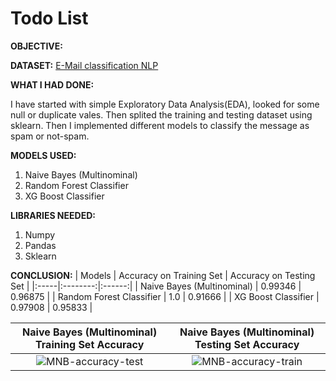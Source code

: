 # Todo List

**OBJECTIVE:**


**DATASET:**
[E-Mail classification NLP](https://www.kaggle.com/datatattle/email-classification-nlp)

**WHAT I HAD DONE:**

I have started with simple Exploratory Data Analysis(EDA), looked for some null or duplicate vales. 
Then splited the training and testing dataset using sklearn. 
Then I implemented different models to classify the message as spam or not-spam.

**MODELS USED:**
1. Naive Bayes (Multinominal)
2. Random Forest Classifier
3. XG Boost Classifier

**LIBRARIES NEEDED:**
1. Numpy
2. Pandas
3. Sklearn

**CONCLUSION:**
| Models | Accuracy on Training Set  | Accuracy on Testing Set |
|:-----|:--------:|:------:|
| Naive Bayes (Multinominal) | 0.99346 | 0.96875 |
| Random Forest Classifier | 1.0 | 0.91666 |
| XG Boost Classifier | 0.97908 | 0.95833 |


| Naive Bayes (Multinominal) Training Set Accuracy  | Naive Bayes (Multinominal) Testing Set Accuracy |
|:--------:|:------:|
| ![MNB-accuracy-test](https://user-images.githubusercontent.com/58680590/122665114-05bc8180-d1c3-11eb-8304-b0444952204d.png) | ![MNB-accuracy-train](https://user-images.githubusercontent.com/58680590/122665115-06edae80-d1c3-11eb-8ee6-7a4d499a91c4.png) |
